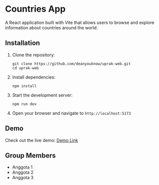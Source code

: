 # Countries App

A React application built with Vite that allows users to browse and explore information about countries around the world.

## Installation

1. Clone the repository:
   ```
   git clone https://github.com/deanyouknow/uprak-web.git
   cd uprak-web
   ```

2. Install dependencies:
   ```
   npm install
   ```

3. Start the development server:
   ```
   npm run dev
   ```

4. Open your browser and navigate to `http://localhost:5173`

## Demo

Check out the live demo: [Demo Link](https://uprakweb.vercel.app)

## Group Members

- Anggota 1
- Anggota 2
- Anggota 3
